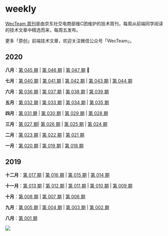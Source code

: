 # weekly

[WecTeam 周刊](https://github.com/wecteam/weekly)是由京东社交电商部维C团维护的技术周刊，每周从前端同学阅读的技术文章中精选而来，每周五发布。

更多「原创」前端技术文章，欢迎关注微信公众号「WecTeam」。

## 2020

**八月**：[第 045 期](2020年/weekly-045.md) | [第 046 期](2020年/weekly-046.md) | [第 047 期](2020年/weekly-047.md) :high_brightness:

**七月**：[第 040 期](2020年/weekly-040.md) | [第 041 期](2020年/weekly-041.md) | [第 042 期](2020年/weekly-042.md) | [第 043 期](2020年/weekly-043.md) | [第 044 期](2020年/weekly-044.md)

**六月**：[第 036 期](2020年/weekly-036.md) | [第 037 期](2020年/weekly-037.md) | [第 038 期](2020年/weekly-038.md) | [第 039 期](2020年/weekly-039.md)

**五月**：[第 032 期](2020年/weekly-032.md) | [第 033 期](2020年/weekly-033.md) | [第 034 期](2020年/weekly-034.md) | [第 035 期](2020年/weekly-035.md)

**四月**：[第 031 期](2020年/weekly-031.md) | [第 030 期](2020年/weekly-030.md) | [第 029 期](2020年/weekly-029.md)  | [第 028 期](2020年/weekly-028.md)

**三月**：[第 027 期](2020年/weekly-027.md)| [第 026 期](2020年/weekly-026.md) | [第 025 期](2020年/weekly-025.md) | [第 024 期](2020年/weekly-024.md)

**二月**：[第 023 期](2020年/weekly-023.md) | [第 022 期](2020年/weekly-022.md) | [第 021 期](2020年/weekly-021.md)

**一月**：[第 020 期](2020年/weekly-020.md) | [第 019 期](2020年/weekly-019.md) | [第 018 期](2020年/weekly-018.md)

## 2019

**十二月**：[第 017 期](2019年/weekly-017.md) |  [第 016 期](2019年/weekly-016.md) | [第 015 期](2019年/weekly-015.md)  | [第 014 期](2019年/weekly-014.md) ​

**十一月**：[第 013 期](2019年/weekly-013.md)  | [第 012 期](2019年/weekly-012.md) | [第 011 期](2019年/weekly-011.md) | [第 010 期](2019年/weekly-010.md) | [第 009 期](2019年/weekly-009.md)

**十月**：[第 008 期](2019年/weekly-008.md) | [第 007 期](2019年/weekly-007.md) | [第 006 期](2019年/weekly-006.md)

**九月**：[第 005 期](2019年/weekly-005.md) | [第 004 期](2019年/weekly-004.md) | [第 003 期](2019年/weekly-003.md) | [第 002 期](2019年/weekly-002.md)

**八月**：[第 001 期](2019年/weekly-001.md)

![](http://img.smyhvae.com/WecTeam.jpg)